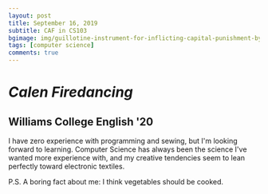 ```yaml
---
layout: post
title: September 16, 2019
subtitle: CAF in CS103
bgimage: img/guillotine-instrument-for-inflicting-capital-punishment-by-decapitation-1096626924-c712b602aff44aff995c41fbbc0aff33.jpg
tags: [computer science]
comments: true
---
```

# *Calen Firedancing*

## **Williams College English '20**

I have zero experience with programming and sewing, but I'm looking forward to learning. Computer Science has always been the science I've wanted more experience with, and my creative tendencies seem to lean perfectly toward electronic textiles.

P.S. A boring fact about me: I think vegetables should be cooked. 

